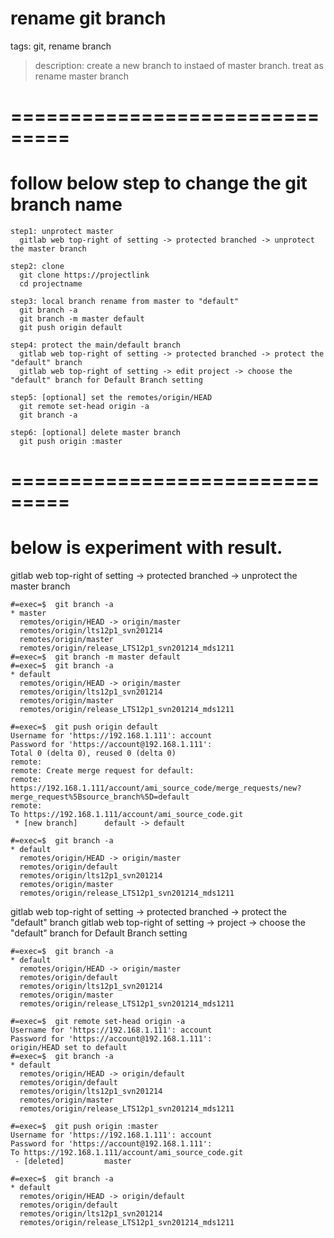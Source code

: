 
rename git branch
===
tags: git, rename branch

>description: 
>  create a new branch to instaed of master branch. 
>  treat as rename master branch


# ===============================
# follow below step to change the git branch name
```
step1: unprotect master
  gitlab web top-right of setting -> protected branched -> unprotect the master branch

step2: clone
  git clone https://projectlink
  cd projectname

step3: local branch rename from master to "default"
  git branch -a
  git branch -m master default
  git push origin default

step4: protect the main/default branch
  gitlab web top-right of setting -> protected branched -> protect the "default" branch
  gitlab web top-right of setting -> edit project -> choose the "default" branch for Default Branch setting

step5: [optional] set the remotes/origin/HEAD
  git remote set-head origin -a
  git branch -a

step6: [optional] delete master branch
  git push origin :master
```
# ===============================
# below is experiment with result.

gitlab web top-right of setting -> protected branched -> unprotect the master branch
```
#=exec=$  git branch -a
* master
  remotes/origin/HEAD -> origin/master
  remotes/origin/lts12p1_svn201214
  remotes/origin/master
  remotes/origin/release_LTS12p1_svn201214_mds1211
#=exec=$  git branch -m master default
#=exec=$  git branch -a
* default
  remotes/origin/HEAD -> origin/master
  remotes/origin/lts12p1_svn201214
  remotes/origin/master
  remotes/origin/release_LTS12p1_svn201214_mds1211
```
```
#=exec=$  git push origin default
Username for 'https://192.168.1.111': account
Password for 'https://account@192.168.1.111':
Total 0 (delta 0), reused 0 (delta 0)
remote:
remote: Create merge request for default:
remote:   https://192.168.1.111/account/ami_source_code/merge_requests/new?merge_request%5Bsource_branch%5D=default
remote:
To https://192.168.1.111/account/ami_source_code.git
 * [new branch]      default -> default
```
```
#=exec=$  git branch -a
* default
  remotes/origin/HEAD -> origin/master
  remotes/origin/default
  remotes/origin/lts12p1_svn201214
  remotes/origin/master
  remotes/origin/release_LTS12p1_svn201214_mds1211
```

gitlab web top-right of setting -> protected branched -> protect the "default" branch
gitlab web top-right of setting -> project -> choose the "default" branch for Default Branch setting
```
#=exec=$  git branch -a
* default
  remotes/origin/HEAD -> origin/master
  remotes/origin/default
  remotes/origin/lts12p1_svn201214
  remotes/origin/master
  remotes/origin/release_LTS12p1_svn201214_mds1211
```
```
#=exec=$  git remote set-head origin -a
Username for 'https://192.168.1.111': account
Password for 'https://account@192.168.1.111':
origin/HEAD set to default
#=exec=$  git branch -a
* default
  remotes/origin/HEAD -> origin/default
  remotes/origin/default
  remotes/origin/lts12p1_svn201214
  remotes/origin/master
  remotes/origin/release_LTS12p1_svn201214_mds1211
```
```
#=exec=$  git push origin :master
Username for 'https://192.168.1.111': account
Password for 'https://account@192.168.1.111':
To https://192.168.1.111/account/ami_source_code.git
 - [deleted]         master
```
```
#=exec=$  git branch -a
* default
  remotes/origin/HEAD -> origin/default
  remotes/origin/default
  remotes/origin/lts12p1_svn201214
  remotes/origin/release_LTS12p1_svn201214_mds1211
```




